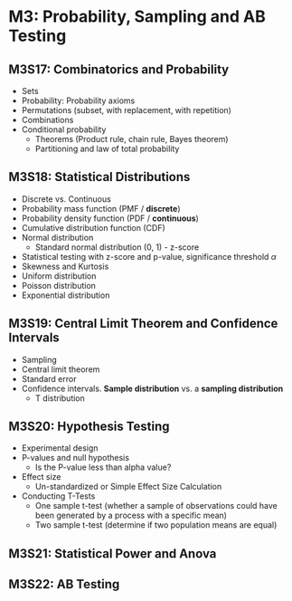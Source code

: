 # M3: Probability, Sampling and AB Testing

## M3S17: Combinatorics and Probability
- Sets
- Probability: Probability axioms
- Permutations (subset, with replacement, with repetition)
- Combinations
- Conditional probability
  - Theorems (Product rule, chain rule, Bayes theorem)
  - Partitioning and law of total probability


## M3S18: Statistical Distributions
- Discrete vs. Continuous
- Probability mass function (PMF / **discrete**)
- Probability density function (PDF / **continuous**)
- Cumulative distribution function (CDF)
- Normal distribution
  - Standard normal distribution (0, 1) - z-score
- Statistical testing with z-score and p-value, significance threshold $\alpha$
- Skewness and Kurtosis
- Uniform distribution
- Poisson distribution
- Exponential distribution


## M3S19: Central Limit Theorem and Confidence Intervals
- Sampling
- Central limit theorem
- Standard error
- Confidence intervals. **Sample distribution** vs. a **sampling distribution**
  - T distribution


## M3S20: Hypothesis Testing
- Experimental design
- P-values and null hypothesis
    - Is the P-value less than alpha value?
- Effect size
  - Un-standardized or Simple Effect Size Calculation
- Conducting T-Tests
  - One sample t-test (whether a sample of observations could have been generated by a process with a specific mean)
  - Two sample t-test (determine if two population means are equal)


## M3S21: Statistical Power and Anova



## M3S22: AB Testing